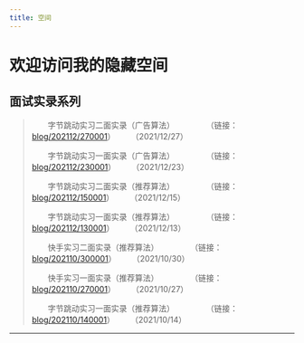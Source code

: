 ```yaml
---
title: 空间
---
```


# 欢迎访问我的隐藏空间

<script type="text/javascript" src="/include/head.js"></script>

## 面试实录系列

> &emsp;&emsp;字节跳动实习二面实录（广告算法）&emsp;&emsp;&emsp;&emsp;（链接：<a href="https://www.dywan.xyz/zone/202112/270001">blog/202112/270001</a>）&emsp;&emsp;（2021/12/27）
> 
> &emsp;&emsp;字节跳动实习一面实录（广告算法）&emsp;&emsp;&emsp;&emsp;（链接：<a href="https://www.dywan.xyz/zone/202112/230001">blog/202112/230001</a>）&emsp;&emsp;（2021/12/23）
> 
> &emsp;&emsp;字节跳动实习二面实录（推荐算法）&emsp;&emsp;&emsp;&emsp;（链接：<a href="https://www.dywan.xyz/zone/202112/150001">blog/202112/150001</a>）&emsp;&emsp;（2021/12/15）
> 
> &emsp;&emsp;字节跳动实习一面实录（推荐算法）&emsp;&emsp;&emsp;&emsp;（链接：<a href="https://www.dywan.xyz/zone/202112/130001">blog/202112/130001</a>）&emsp;&emsp;（2021/12/13）
> 
> &emsp;&emsp;快手实习二面实录（推荐算法）&emsp;&emsp;&emsp;&emsp;（链接：<a href="https://www.dywan.xyz/zone/202110/300001">blog/202110/300001</a>）&emsp;&emsp;（2021/10/30）
> 
> &emsp;&emsp;快手实习一面实录（推荐算法）&emsp;&emsp;&emsp;&emsp;（链接：<a href="https://www.dywan.xyz/zone/202110/270001">blog/202110/270001</a>）&emsp;&emsp;（2021/10/27）
> 
> &emsp;&emsp;字节跳动实习一面实录（推荐算法）&emsp;&emsp;&emsp;&emsp;（链接：<a href="https://www.dywan.xyz/zone/202110/140001">blog/202110/140001</a>）&emsp;&emsp;（2021/10/14）

---

<script type="text/javascript" src="/include/tail.js"></script>
